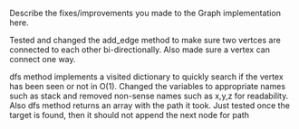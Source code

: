 Describe the fixes/improvements you made to the Graph implementation here.

Tested and changed the add_edge method to make sure two vertces are connected to each other bi-directionally. Also made sure a vertex can connect one way.

dfs method implements a visited dictionary to quickly search if the vertex has been seen or not in O(1). Changed the variables to appropriate names such as stack and removed non-sense names such as x,y,z for readability. Also dfs method returns an array with the path it took. Just tested once the target is found, then it should not append the next node for path 

